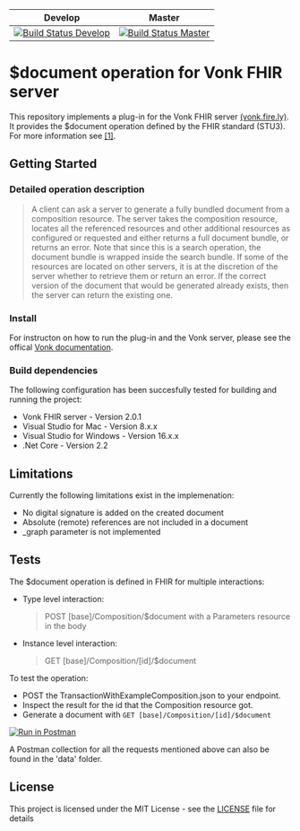 |Develop|Master|
|---|---|
|[![Build Status Develop](https://firely.visualstudio.com/vonk%20public%20plugins/_apis/build/status/FirelyTeam.Vonk.Plugin.DocumentOperation?branchName=develop)](https://firely.visualstudio.com/vonk%20public%20plugins/_build/latest?definitionId=33&branchName=develop)| [![Build Status Master](https://firely.visualstudio.com/vonk%20public%20plugins/_apis/build/status/FirelyTeam.Vonk.Plugin.DocumentOperation?branchName=master)](https://firely.visualstudio.com/vonk%20public%20plugins/_build/latest?definitionId=33&branchName=master)|

# $document operation for Vonk FHIR server

This repository implements a plug-in for the Vonk FHIR server [(vonk.fire.ly)](vonk.fire.ly).<br>
It provides the $document operation defined by the FHIR standard (STU3). For more information see [[1]](https://www.hl7.org/fhir/operation-composition-document.html).

## Getting Started

### Detailed operation description

> A client can ask a server to generate a fully bundled document from a composition resource. The server takes the composition resource, locates all the referenced resources and other additional resources as configured or requested and either returns a full document bundle, or returns an error. Note that since this is a search operation, the document bundle is wrapped inside the search bundle. If some of the resources are located on other servers, it is at the discretion of the server whether to retrieve them or return an error. If the correct version of the document that would be generated already exists, then the server can return the existing one.

### Install
For instructon on how to run the plug-in and the Vonk server, please see the offical [Vonk documentation](http://docs.simplifier.net/vonk/index.html).

### Build dependencies
The following configuration has been succesfully tested for building and running the project:
* Vonk FHIR server - Version 2.0.1
* Visual Studio for Mac - Version 8.x.x
* Visual Studio for Windows - Version 16.x.x
* .Net Core - Version 2.2

## Limitations

Currently the following limitations exist in the implemenation:
* No digital signature is added on the created document
* Absolute (remote) references are not included in a document
* \_graph parameter is not implemented

## Tests

The $document operation is defined in FHIR for multiple interactions:

* Type level interaction:<br>
    > POST [base]/Composition/$document
    with a Parameters resource in the body

* Instance level interaction:<br>
    > GET [base]/Composition/[id]/$document

To test the operation:
- POST the TransactionWithExampleComposition.json to your endpoint.
- Inspect the result for the id that the Composition resource got.
- Generate a document with ``GET [base]/Composition/[id]/$document``

[![Run in Postman](https://run.pstmn.io/button.svg)](https://app.getpostman.com/run-collection/2c5da2fa4dd4cb83dddf)

A Postman collection for all the requests mentioned above can also be found in the 'data' folder.

## License

This project is licensed under the MIT License - see the [LICENSE](LICENSE) file for details
